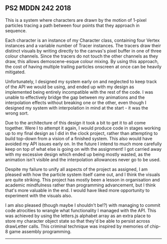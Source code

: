 ## PS2 MDDN 242 2018

This is a system where characters are drawn by the motion of 1-pixel particles
tracing a path between four points that they approach in sequence.

Each character is an instance of my Character class, containing four Vertex instances and a variable number of Tracer instances.
The tracers draw their distinct visuals by writing directly to the canvas's pixel buffer in one of three colour channels. Since the tracers do not touch the other channels as they draw, this allows demoscene-esque colour mixing.
By using this approach, the cost of having multiple trailing particles onscreen at once can be heavily mitigated.

Unfortunately, I designed my system early on and neglected to keep track of the API we would be using, and ended up with my design as implemented being entirely incompatible with the rest of the code.
I was unable to effectively bridge the gap between my animations and the interpolation effects without breaking one or the other, even though I designed my system with interpolation in mind at the start - it was the wrong sort.


Due to the architecture of this design it took a bit to get it to all come together. Were I to attempt it again, I would produce code in stages working up to my final design as I did in the clock project, rather than attempting to build top-down from a vision of a finished system. This also would have avoided my API issues early on.
In the future I intend to much more carefully keep on top of what else is going on with the assignment! I got carried away with my excessive design which ended up being mostly wasted, as the animation isn't visible and the interpolation allowances never go to be used.

Despite my failure to unify all aspects of the project as assigned, I am pleased with how the particle system itself came out, and I think the visuals are quite striking. This project has mostly been a lesson in organisation and academic mindfulness rather than programming advancement, but I think that's more valuable in the end. I would have liked more opportunity to experiment with the visuals also.

I am also pleased (though maybe I shouldn't be!?) with managing to commit code atrocities to wrangle what functionality I managed with the API. This was achieved by using the letters.js alphabet array as an extra place to store my character object state so that they'd be able to persist across drawLetter calls. This criminal technique was inspired by memories of chip-8 game assembly programming.

---
